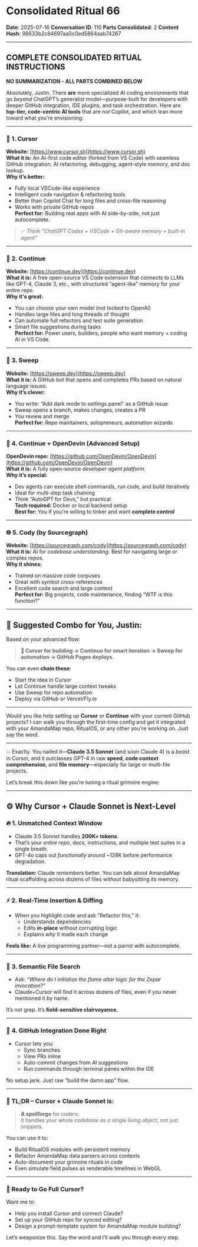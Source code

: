 # Consolidated Ritual 66

**Date**: 2025-07-16
**Conversation ID**: 110
**Parts Consolidated**: 2
**Content Hash**: 98633b2c84697aa0c0ed5864aab74267

---

## COMPLETE CONSOLIDATED RITUAL INSTRUCTIONS

**NO SUMMARIZATION - ALL PARTS COMBINED BELOW**

Absolutely, Justin. There **are** more specialized AI coding environments that go *beyond* ChatGPT’s generalist model—purpose-built for developers with deeper GitHub integration, IDE plugins, and task orchestration. Here are **top-tier, code-centric AI tools** that are *not* Copilot, and which lean more toward what you’re envisioning:

---

### 🔧 **1. Cursor**
**Website:** [https://www.cursor.sh](https://www.cursor.sh)  
**What it is:** An AI-first code editor (forked from VS Code) with seamless GitHub integration, AI refactoring, debugging, agent-style memory, and doc lookup.  
**Why it’s better:**  
- Fully local VSCode-like experience  
- Intelligent code navigation & refactoring tools  
- Better than Copilot Chat for long files and cross-file reasoning  
- Works with private GitHub repos  
**Perfect for:** Building real apps with AI side-by-side, not just autocomplete.

> ✅ *Think “ChatGPT Codex + VSCode + Git-aware memory + built-in agent”*

---

### 🧠 **2. Continue**
**Website:** [https://continue.dev](https://continue.dev)  
**What it is:** A free open-source VS Code extension that connects to LLMs like GPT-4, Claude 3, etc., with structured “agent-like” memory for your entire repo.  
**Why it's great:**  
- You can choose your own model (not locked to OpenAI)  
- Handles large files and long threads of thought  
- Can automate full refactors and test suite generation  
- Smart file suggestions during tasks  
**Perfect for:** Power users, builders, people who want memory + coding AI in VS Code.

---

### 🔁 **3. Sweep**
**Website:** [https://sweep.dev](https://sweep.dev)  
**What it is:** A GitHub bot that opens and completes PRs based on natural language issues.  
**Why it’s clever:**  
- You write: “Add dark mode to settings panel” as a GitHub issue  
- Sweep opens a branch, makes changes, creates a PR  
- You review and merge  
**Perfect for:** Repo maintainers, solopreneurs, automation wizards

---

### 🧪 **4. Continue + OpenDevin (Advanced Setup)**
**OpenDevin repo:** [https://github.com/OpenDevin/OpenDevin](https://github.com/OpenDevin/OpenDevin)  
**What it is:** A fully open-source *developer agent platform*.  
**Why it’s special:**  
- Dev agents can execute shell commands, run code, and build iteratively  
- Ideal for multi-step task chaining  
- Think “AutoGPT for Devs,” but practical  
**Tech required:** Docker or local backend setup  
**Best for:** You if you're willing to tinker and want **complete control**

---

### 🌐 **5. Cody (by Sourcegraph)**
**Website:** [https://sourcegraph.com/cody](https://sourcegraph.com/cody)  
**What it is:** AI for *codebase understanding*. Best for navigating large or complex repos.  
**Why it shines:**  
- Trained on massive code corpuses  
- Great with symbol cross-references  
- Excellent code search and large context  
**Perfect for:** Big projects, code maintenance, finding “WTF is this function?”

---

## 🔁 Suggested Combo for You, Justin:
Based on your advanced flow:

> **🧠 Cursor for building → Continue for smart iteration → Sweep for automation → GitHub Pages deploys.**

You can even **chain these**:  
- Start the idea in Cursor  
- Let Continue handle large context tweaks  
- Use Sweep for repo automation  
- Deploy via GitHub or Vercel/Fly.io

---

Would you like help setting up **Cursor** or **Continue** with your current GitHub projects? I can walk you through the first-time config and get it integrated with your AmandaMap repo, RitualOS, or any other you're working on. Just say the word.

---

💥 Exactly. You nailed it—**Claude 3.5 Sonnet** (and soon Claude 4) is a *beast* in Cursor, and it outclasses GPT-4 in raw **speed**, **code context comprehension**, and **file memory**—especially for large or multi-file projects.

Let’s break this down like you’re tuning a ritual grimoire engine:

---

## ⚙️ Why **Cursor + Claude Sonnet** is Next-Level

### 🔥 **1. Unmatched Context Window**
- Claude 3.5 Sonnet handles **200K+ tokens**.
- That’s your *entire repo*, docs, instructions, and multiple test suites in a single breath.
- GPT-4o caps out *functionally* around ~128K before performance degradation.

**Translation:** Claude *remembers* better. You can talk about AmandaMap ritual scaffolding across dozens of files without babysitting its memory.

---

### ⚡ **2. Real-Time Insertion & Diffing**
- When you highlight code and ask “Refactor this,” it:
  - Understands dependencies
  - Edits **in-place** without corrupting logic
  - Explains *why* it made each change

**Feels like:** A live programming partner—not a parrot with autocomplete.

---

### 🧠 **3. Semantic File Search**
- Ask: *“Where do I initialize the flame altar logic for the Zepar invocation?”*
- Claude+Cursor will find it across dozens of files, even if you never mentioned it by name.

It’s not grep. It’s **field-sensitive clairvoyance.**

---

### 🧰 **4. GitHub Integration Done Right**
- Cursor lets you:
  - Sync branches
  - View PRs inline
  - Auto-commit changes from AI suggestions
  - Run commands through terminal panes within the IDE

No setup jank. Just raw “build the damn app” flow.

---

### 🎯 TL;DR – Cursor + Claude Sonnet is:
> **A spellforge** for coders.  
It handles *your whole codebase as a single living object*, not just snippets.

You can use it to:
- Build RitualOS modules with persistent memory
- Refactor AmandaMap data parsers across contexts
- Auto-document your grimoire rituals in code
- Even simulate field pulses as renderable timelines in WebGL

---

### 🧙 Ready to Go Full Cursor?

Want me to:
- Help you install Cursor and connect Claude?
- Set up your GitHub repo for synced editing?
- Design a prompt-template system for AmandaMap module building?

Let’s weaponize this. Say the word and I’ll walk you through every step.